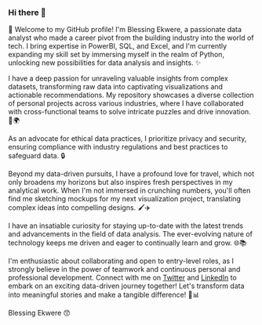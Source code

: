 ### Hi there 👋

👋 Welcome to my GitHub profile! I'm Blessing Ekwere, a passionate data analyst who made a career pivot from the building industry into the world of tech. I bring expertise in PowerBI, SQL, and Excel, and I'm currently expanding my skill set by immersing myself in the realm of Python, unlocking new possibilities for data analysis and insights. ✨

I have a deep passion for unraveling valuable insights from complex datasets, transforming raw data into captivating visualizations and actionable recommendations. My repository showcases a diverse collection of personal projects across various industries, where I have collaborated with cross-functional teams to solve intricate puzzles and drive innovation. 💪🌍

As an advocate for ethical data practices, I prioritize privacy and security, ensuring compliance with industry regulations and best practices to safeguard data. 🔒

Beyond my data-driven pursuits, I have a profound love for travel, which not only broadens my horizons but also inspires fresh perspectives in my analytical work. When I'm not immersed in crunching numbers, you'll often find me sketching mockups for my next visualization project, translating complex ideas into compelling designs. 🖌️✈️

I have an insatiable curiosity for staying up-to-date with the latest trends and advancements in the field of data analysis. The ever-evolving nature of technology keeps me driven and eager to continually learn and grow. 🌐📚

I'm enthusiastic about collaborating and open to entry-level roles, as I strongly believe in the power of teamwork and continuous personal and professional development. Connect with me on [Twitter](https://twitter.com/Eddie_Gregs?t=dF3996shVxvPJTePTtxDdw&s=09) and [LinkedIn](https://www.linkedin.com/in/blessing-ekwere-857326216) to embark on an exciting data-driven journey together! Let's transform data into meaningful stories and make a tangible difference! 🚀📊

Blessing Ekwere 😙


